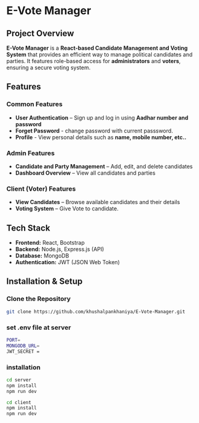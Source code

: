 #  E-Vote Manager  

##  Project Overview  
**E-Vote Manager** is a **React-based Candidate Management and Voting System** that provides an efficient way to manage political candidates and parties.
It features role-based access for **administrators** and **voters**, ensuring a secure voting system.  

## Features  

### Common Features 
-  **User Authentication** – Sign up and log in using **Aadhar number and password**
-  **Forget Password** - change password with current passsword.
-  **Profile** - View personal details such as **name, mobile number, etc..**  

###  Admin Features  
-  **Candidate and Party Management** – Add, edit, and delete candidates  
-  **Dashboard Overview** – View all candidates and parties   

###  Client (Voter) Features  
-  **View Candidates** – Browse available candidates and their details  
-  **Voting System** – Give Vote to candidate.

##  Tech Stack  
- **Frontend:** React, Bootstrap 
- **Backend:** Node.js, Express.js (API)  
- **Database:** MongoDB  
- **Authentication:** JWT (JSON Web Token)  

## Installation & Setup  

###  Clone the Repository  
```bash
git clone https://github.com/khushalpankhaniya/E-Vote-Manager.git
```

###  set .env file at server 
```bash
PORT=
MONGODB_URL=
JWT_SECRET =
```
### installation 
```bash
cd server
npm install
npm run dev
```

```bash
cd client
npm install
npm run dev
```





